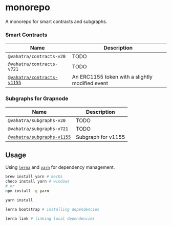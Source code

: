 # monorepo

A monorepo for smart contracts and subgraphs.

### Smart Contracts

| Name                                          | Description                                     |
| --------------------------------------------- | ----------------------------------------------- |
| `@vahatra/contracts-v20`                      | TODO                                            |
| `@vahatra/contracts-v721`                     | TODO                                            |
| [`@vahatra/contracts-v1155`](/contracts/v115) | An ERC1155 token with a slightly modified event |

### Subgraphs for Grapnode

| Name                                           | Description        |
| ---------------------------------------------- | ------------------ |
| `@vahatra/subgraphs-v20`                       | TODO               |
| `@vahatra/subgraphs-v721`                      | TODO               |
| [`@vahatra/subgraphs-v1155`](/subgraphs/v1155) | Subgraph for v1155 |

## Usage

Using [`lerna`](https://github.com/lerna/lerna) and [`yarn`](https://yarnpkg.com/getting-started/usage) for dependency management.

```bash
brew install yarn # macOs
choco install yarn # windows
# or
npm install -g yarn
```

```bash
yarn install
```

```bash
lerna bootstrap # installing dependencies
```

```bash
lerna link # linking local dependencies
```

